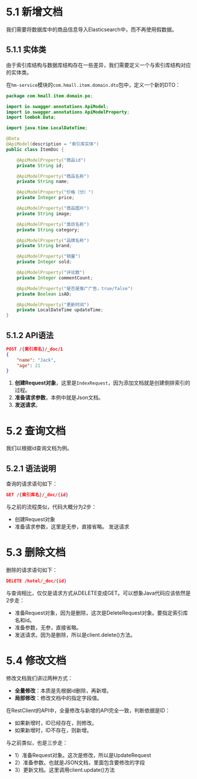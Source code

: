 # 5.1 新增文档

我们需要将数据库中的商品信息导入Elasticsearch中，而不再使用假数据。

## 5.1.1 实体类

由于索引库结构与数据库结构存在一些差异，我们需要定义一个与索引库结构对应的实体类。

在`hm-service`模块的`com.hmall.item.domain.dto`包中，定义一个新的DTO：

```java
package com.hmall.item.domain.po;

import io.swagger.annotations.ApiModel;
import io.swagger.annotations.ApiModelProperty;
import lombok.Data;

import java.time.LocalDateTime;

@Data
@ApiModel(description = "索引库实体")
public class ItemDoc {

    @ApiModelProperty("商品id")
    private String id;

    @ApiModelProperty("商品名称")
    private String name;

    @ApiModelProperty("价格（分）")
    private Integer price;

    @ApiModelProperty("商品图片")
    private String image;

    @ApiModelProperty("类目名称")
    private String category;

    @ApiModelProperty("品牌名称")
    private String brand;

    @ApiModelProperty("销量")
    private Integer sold;

    @ApiModelProperty("评论数")
    private Integer commentCount;

    @ApiModelProperty("是否是推广广告，true/false")
    private Boolean isAD;

    @ApiModelProperty("更新时间")
    private LocalDateTime updateTime;
}
```
## 5.1.2 API语法
``` json
POST /{索引库名}/_doc/1
{
    "name": "Jack",
    "age": 21
}
```

1. **创建Request对象**，这里是`IndexRequest`，因为添加文档就是创建倒排索引的过程。
2. **准备请求参数**，本例中就是Json文档。
3. **发送请求**。

# 5.2 查询文档

我们以根据id查询文档为例。

## 5.2.1 语法说明

查询的请求语句如下：

```json
GET /{索引库名}/_doc/{id}
```
与之前的流程类似，代码大概分为2步：

- 创建Request对象
- 准备请求参数，这里是无参，直接省略。
  发送请求

# 5.3 删除文档

删除的请求语句如下：

```json
DELETE /hotel/_doc/{id}
```
与查询相比，仅仅是请求方式从DELETE变成GET。可以想象Java代码应该依然是2步走：

- 准备Request对象，因为是删除，这次是DeleteRequest对象。要指定索引库名和id。
- 准备参数，无参，直接省略。
- 发送请求。因为是删除，所以是client.delete()方法。

# 5.4 修改文档

修改文档我们讲过两种方式：
- **全量修改**：本质是先根据id删除，再新增。
- **局部修改**：修改文档中的指定字段值。

在RestClient的API中，全量修改与新增的API完全一致，判断依据是ID：
- 如果新增时，ID已经存在，则修改。
- 如果新增时，ID不存在，则新增。

与之前类似，也是三步走：
- 1）准备Request对象。这次是修改，所以是UpdateRequest
- 2）准备参数。也就是JSON文档，里面包含要修改的字段
- 3）更新文档。这里调用client.update()方法 
